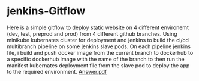 # jenkins-Gitflow
Here is a simple gitflow to deploy static website on 4 different environemt (dev, test, preprod and prod) from 4 different github branches.
Using minikube kubernates cluster for deployment and jenkins to build the ci/cd multibranch pipeline on some jenkins slave pods.
On each pipeline jenkins file, i build and push docker image from the current branch to dockerhub to a specific dockerhub image with the name of the branch to then run the manifest kubernates deployment file from the slave pod to deploy the app to the required environment.
[Answer.pdf](https://github.com/mohamedsamirspot/jenkins-Gitflow/files/11617768/Answer.pdf)
